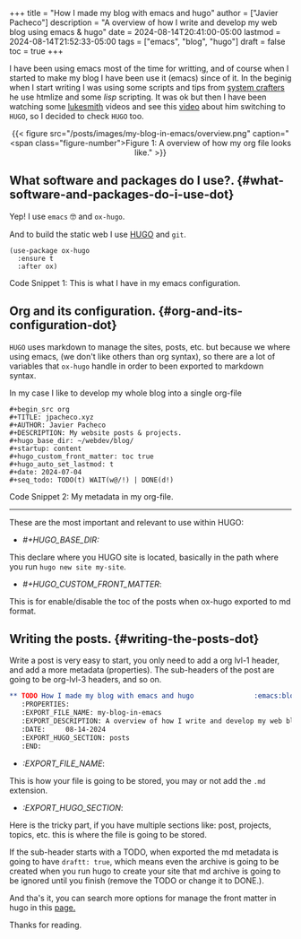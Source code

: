 +++
title = "How I made my blog with emacs and hugo"
author = ["Javier Pacheco"]
description = "A overview of how I write and develop my web blog using emacs & hugo"
date = 2024-08-14T20:41:00-05:00
lastmod = 2024-08-14T21:52:33-05:00
tags = ["emacs", "blog", "hugo"]
draft = false
toc = true
+++

<div class="PREVIEW">

I have been using emacs most of the time for writting, and of course when I started to make my blog I have been use it (emacs) since of it. In the beginig when I start writing I was using some scripts and tips from [system crafters](https://systemcrafters.net/) he use htmlize and some _lisp_ scripting. It was ok but then I have been watching some [lukesmith](https://www.youtube.com/@LukeSmithxyz) videos and see this [video](https://www.youtube.com/watch?v=jAXKSKb3etk&pp=ygUOaHVnbyBsdWtlc21pdGg%3D) about him switching to `HUGO`, so I decided to check `HUGO` too.

</div>

<style>.org-center { margin-left: auto; margin-right: auto; text-align: center; }</style>

<div class="org-center">

{{< figure src="/posts/images/my-blog-in-emacs/overview.png" caption="<span class=\"figure-number\">Figure 1: </span>A overview of how my org file looks like." >}}

</div>


## What software and packages do I use?. {#what-software-and-packages-do-i-use-dot}

Yep! I use `emacs` 🤓 and `ox-hugo`.

And to build the static web I use [HUGO](https://gohugo.io/getting-started/quick-start/) and `git`.

```elisp
(use-package ox-hugo
  :ensure t
  :after ox)
```
<div class="src-block-caption">
  <span class="src-block-number">Code Snippet 1:</span>
  This is what I have in my emacs configuration.
</div>


## Org and its configuration. {#org-and-its-configuration-dot}

`HUGO` uses markdown to manage the sites, posts, etc. but because we where using emacs, (we don't like others than org syntax), so there are a lot of variables that `ox-hugo` handle in order to been exported to markdown syntax.

In my case I like to develop my whole blog into a single org-file

```elisp
#+begin_src org
#+TITLE: jpacheco.xyz
#+AUTHOR: Javier Pacheco
#+DESCRIPTION: My website posts & projects.
#+hugo_base_dir: ~/webdev/blog/
#+startup: content
#+hugo_custom_front_matter: toc true
#+hugo_auto_set_lastmod: t
#+date: 2024-07-04
#+seq_todo: TODO(t) WAIT(w@/!) | DONE(d!)
```
<div class="src-block-caption">
  <span class="src-block-number">Code Snippet 2:</span>
  My metadata in my org-file.
</div>

---

These are the most important and relevant to use within HUGO:

-   _#+HUGO_BASE_DIR:_

This declare where you HUGO site is located, basically in the path where you run `hugo new site my-site`.

-   _#+HUGO_CUSTOM_FRONT_MATTER_:

This is for enable/disable the toc of the posts when ox-hugo exported to md format.


## Writing the posts. {#writing-the-posts-dot}

Write a post is very easy to start, you only need to add a org lvl-1 header, and add a more metadata (properties). The sub-headers of the post are going to be org-lvl-3 headers, and so on.

```org
** TODO How I made my blog with emacs and hugo               :emacs:blog:hugo:
   :PROPERTIES:
   :EXPORT_FILE_NAME: my-blog-in-emacs
   :EXPORT_DESCRIPTION: A overview of how I write and develop my web blog using emacs & hugo
   :DATE:     08-14-2024
   :EXPORT_HUGO_SECTION: posts
   :END:
```

-   _:EXPORT_FILE_NAME_:

This is how your file is going to be stored, you may or not add the `.md` extension.

-   _:EXPORT_HUGO_SECTION_:

Here is the tricky part, if you have multiple sections like: post, projects, topics, etc. this is where the file is going to be stored.

If the sub-header starts with a TODO, when exported the md metadata is going to have `draftt: true`, which means even the archive is going to be created when you run hugo to create your site that md archive is going to be ignored until you finish (remove the TODO or change it to DONE.).

And tha's it, you can search more options for manage the front matter in hugo in this [page.](https://ox-hugo.scripter.co/)

Thanks for reading.

